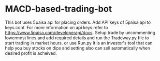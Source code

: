 # MACD-based-trading-bot

This bot uses 5paisa api for placing orders.
Add API keys of 5paisa api to keys.conf. For more information on api keys refer to https://www.5paisa.com/developerapi/docs.
Setup trade by uncommenting lowermost lines and add required details and run the Tradeway.py file to start trading in market hours.
or use Run.py
It is an investor's tool that can help you buy stocks on dips and setting also can sell automatically when desired profit is acheived.
